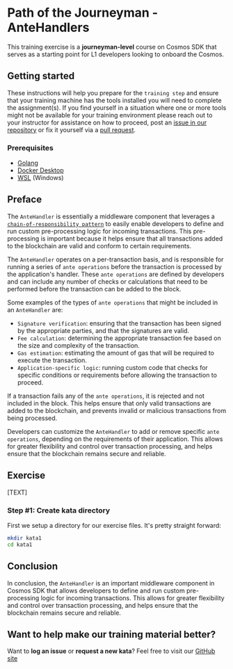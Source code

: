 # Path of the Journeyman - AnteHandlers

This training exercise is a **journeyman-level** course on Cosmos SDK that serves as a starting point for L1 developers looking to onboard the Cosmos.

## Getting started

These instructions will help you prepare for the `training step` and ensure that your training machine has the tools installed you will need to complete the assignment(s). If you find yourself in a situation where one or more tools might not be available for your training environment please reach out to your instructor for assistance on how to proceed, post an [issue in our repository](https://github.com/classic-terra/dojo/issues) or fix it yourself via a [pull request](https://github.com/classic-terra/dojo/pulls).

### Prerequisites

* [Golang](https://go.dev/dl/)
* [Docker Desktop](https://www.docker.com/products/docker-desktop)
* [WSL](https://learn.microsoft.com/en-us/windows/wsl/install) (Windows)

## Preface

The `AnteHandler` is essentially a middleware component that leverages a [`chain-of-responsibility pattern`](https://www.geeksforgeeks.org/chain-responsibility-design-pattern/) to easily enable developers to define and run custom pre-processing logic for incoming transactions. This pre-processing is important because it helps ensure that all transactions added to the blockchain are valid and conform to certain requirements.

The `AnteHandler` operates on a per-transaction basis, and is responsible for running a series of `ante operations` before the transaction is processed by the application's handler. These `ante operations` are defined by developers and can include any number of checks or calculations that need to be performed before the transaction can be added to the block.

Some examples of the types of `ante operations` that might be included in an `AnteHandler` are:

* `Signature verification`: ensuring that the transaction has been signed by the appropriate parties, and that the signatures are valid.
* `Fee calculation`: determining the appropriate transaction fee based on the size and complexity of the transaction.
* `Gas estimation`: estimating the amount of gas that will be required to execute the transaction.
* `Application-specific logic`: running custom code that checks for specific conditions or requirements before allowing the transaction to proceed.

If a transaction fails any of the `ante operations`, it is rejected and not included in the block. This helps ensure that only valid transactions are added to the blockchain, and prevents invalid or malicious transactions from being processed.

Developers can customize the `AnteHandler` to add or remove specific `ante operations`, depending on the requirements of their application. This allows for greater flexibility and control over transaction processing, and helps ensure that the blockchain remains secure and reliable.

## Exercise

[TEXT]

### Step #1: Create kata directory

First we setup a directory for our exercise files. It's pretty straight forward:

```bash
mkdir kata1
cd kata1
```

## Conclusion

In conclusion, the `AnteHandler` is an important middleware component in Cosmos SDK that allows developers to define and run custom pre-processing logic for incoming transactions. This allows for greater flexibility and control over transaction processing, and helps ensure that the blockchain remains secure and reliable.

## Want to help make our training material better?

Want to **log an issue** or **request a new kata**? Feel free to visit our [GitHub site](https://github.com/classic-terra/dojo/issues)
